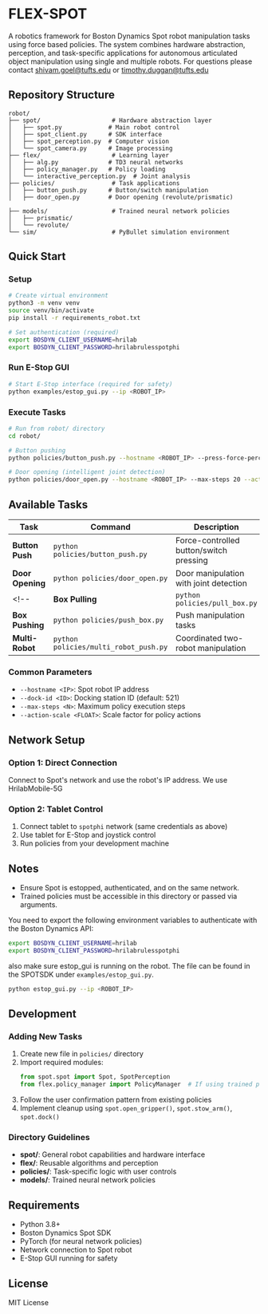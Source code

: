 # FLEX-SPOT

A robotics framework for Boston Dynamics Spot robot manipulation tasks using force based policies. The system combines hardware abstraction, perception, and task-specific applications for autonomous articulated object manipulation using single and multiple robots. For questions please contact shivam.goel@tufts.edu or timothy.duggan@tufts.edu

## Repository Structure

```
robot/
├── spot/                    # Hardware abstraction layer
│   ├── spot.py             # Main robot control
│   ├── spot_client.py      # SDK interface
│   ├── spot_perception.py  # Computer vision
│   └── spot_camera.py      # Image processing
├── flex/                    # Learning layer
│   ├── alg.py              # TD3 neural networks
│   ├── policy_manager.py   # Policy loading
│   └── interactive_perception.py  # Joint analysis
├── policies/                # Task applications
│   ├── button_push.py      # Button/switch manipulation
│   ├── door_open.py        # Door opening (revolute/prismatic)

├── models/                  # Trained neural network policies
│   ├── prismatic/
│   └── revolute/
└── sim/                     # PyBullet simulation environment
```

## Quick Start

### Setup
```bash
# Create virtual environment
python3 -m venv venv
source venv/bin/activate
pip install -r requirements_robot.txt

# Set authentication (required)
export BOSDYN_CLIENT_USERNAME=hrilab
export BOSDYN_CLIENT_PASSWORD=hrilabrulesspotphi
```

### Run E-Stop GUI
```bash
# Start E-Stop interface (required for safety)
python examples/estop_gui.py --ip <ROBOT_IP>
```

### Execute Tasks
```bash
# Run from robot/ directory
cd robot/

# Button pushing
python policies/button_push.py --hostname <ROBOT_IP> --press-force-percentage 0.05

# Door opening (intelligent joint detection)
python policies/door_open.py --hostname <ROBOT_IP> --max-steps 20 --action-scale 0.05
```

## Available Tasks

| Task | Command | Description |
|------|---------|-------------|
| **Button Push** | `python policies/button_push.py` | Force-controlled button/switch pressing |
| **Door Opening** | `python policies/door_open.py` | Door manipulation with joint detection |
<!-- | **Box Pulling** | `python policies/pull_box.py` | Pull manipulation tasks |
| **Box Pushing** | `python policies/push_box.py` | Push manipulation tasks |
| **Multi-Robot** | `python policies/multi_robot_push.py` | Coordinated two-robot manipulation | -->

### Common Parameters
- `--hostname <IP>`: Spot robot IP address
- `--dock-id <ID>`: Docking station ID (default: 521)
- `--max-steps <N>`: Maximum policy execution steps
- `--action-scale <FLOAT>`: Scale factor for policy actions

<!-- ## Key Features

- **Modular Architecture**: Clean separation of hardware, intelligence, and applications
- **User Safety**: Step-by-step confirmations with emergency quit ('q') at any stage
- **Intelligent Manipulation**: Automatic joint type detection for doors (revolute/prismatic)
- **Force Control**: Precise force application for button pressing and manipulation
- **Multi-Robot Support**: Coordinated manipulation with multiple Spot robots -->



## Network Setup

### Option 1: Direct Connection
Connect to Spot's network and use the robot's IP address. We use HrilabMobile-5G

### Option 2: Tablet Control
1. Connect tablet to `spotphi` network (same credentials as above)
2. Use tablet for E-Stop and joystick control
3. Run policies from your development machine

## Notes

- Ensure Spot is estopped, authenticated, and on the same network.
- Trained policies must be accessible in this directory or passed via arguments.

You need to export the following environment variables to authenticate with the Boston Dynamics API:

```bash 
export BOSDYN_CLIENT_USERNAME=hrilab
export BOSDYN_CLIENT_PASSWORD=hrilabrulesspotphi
```
also make sure estop_gui is running on the robot.
The file can be found in the SPOTSDK under `examples/estop_gui.py`.
```bash
python estop_gui.py --ip <ROBOT_IP>
```



## Development

### Adding New Tasks
1. Create new file in `policies/` directory
2. Import required modules:
   ```python
   from spot.spot import Spot, SpotPerception
   from flex.policy_manager import PolicyManager  # If using trained policies
   ```
3. Follow the user confirmation pattern from existing policies
4. Implement cleanup using `spot.open_gripper()`, `spot.stow_arm()`, `spot.dock()`

### Directory Guidelines
- **spot/**: General robot capabilities and hardware interface
- **flex/**: Reusable algorithms and perception
- **policies/**: Task-specific logic with user controls
- **models/**: Trained neural network policies

## Requirements

- Python 3.8+
- Boston Dynamics Spot SDK
- PyTorch (for neural network policies)
- Network connection to Spot robot
- E-Stop GUI running for safety

## License

MIT License
